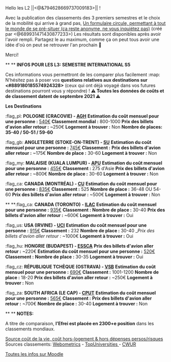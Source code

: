 Hello les L2 ||<@&794628669737009183>|| !

Avec la publication des classements des 3 premiers semestres et le choix de la mobilité qui arrive à grand pas,
[Un formulaire circule, permettant à tout le monde de se pré-situer (ça reste anonyme, ne vous inquiétez pas)](https://forms.gle/5oC6osJFc3EXDz1H6) (créé par <@689931471430877233>)
Les résultats sont disponibles après avoir l'avoir rempli.
Partagez le au maximum, comme ça on peut tous avoir une idée d'où on peut se retrouver l'an prochain 🙂

Merci!


**
** **__INFOS POUR LES L3: SEMESTRE INTERNATIONAL S5__**

Ces informations vous permettront de les comparer plus facilement :map:
N'hésitez pas à poser vos **questions relatives aux destinations sur <#889180185574924328>** (ceux qui ont déjà voyagé dans vos futures destinations pourront vous y répondre) !
**:warning: Toutes les données de coûts et de classement datent de septembre 2021 :warning:**

 **Les Destinations**

:flag_pl:  **POLOGNE (CRACOVIE) - [AGH](https://www.agh.edu.pl/en)** 
__Estimation du coût mensuel pour une personne :__ [540€](https://www.numbeo.com/cost-of-living/in/Krakow-Cracow)
__Classement mondial :__ 800-1000
__Prix des billets d'avion aller retour :__ ~250€
__Logement à trouver :__ Non
__Nombre de places:__ **35-40 / 50-51 / 59-60**


:flag_gb:  **ANGLETERRE (STOKE-ON-TRENT) - [SU](https://www.staffs.ac.uk/)**
__Estimation du coût mensuel pour une personne :__ [745€](https://www.numbeo.com/cost-of-living/in/Stoke-On-Trent)
__Classement :__
__Prix des billets d'avion aller retour :__ ~175€
__Nombre de place :__ 30-60
__Logement à trouver :__ Non 


:flag_my:  **MALAISIE (KUALA LUMPUR) - [APU](https://www.apu.edu.my/)**
__Estimation du coût mensuel pour une personne :__ [455€](https://www.numbeo.com/cost-of-living/in/Kuala-Lumpur)
__Classement :__ 275 d'Asie
__Prix des billets d'avion aller retour :__ ~800€
__Nombre de place :__ 30-60
__Logement à trouver :__ Non


:flag_ca:  **CANADA (MONTRÉAL) - [CU](https://www.concordia.ca/)**
__Estimation du coût mensuel pour une personne :__ [835€](https://www.numbeo.com/cost-of-living/in/Montreal)
__Classement :__ 525
__Nombre de place :__ 36-48 OU 54-60
__Prix des billets d'avion aller retour :__ ~500€
__Logement à trouver :__ Non



**
**:flag_ca:  **CANADA (TORONTO) - [ILAC](https://www.ilac.com/toronto/)**
__Estimation du coût mensuel pour une personne :__ [935€](https://www.numbeo.com/cost-of-living/in/Toronto)
__Classement :__
__Nombre de place :__ 30-40 
__Prix des billets d'avion aller retour :__ ~600€
__Logement à trouver :__ Oui


:flag_us:  **USA (IRVINE) - [UCI](https://uci.edu/)**
__Estimation du coût mensuel pour une personne :__ [915€](https://www.numbeo.com/cost-of-living/in/Irvine)
__Classement :__ 232
__Nombre de place :__ 30-40
__Prix des billets d'avion aller retour :_ ~1000€
__Logement à trouver :__ Oui


:flag_hu:  **HONGRIE (BUDAPEST) - [ESSCA](https://www.essca.fr/lessca/les-sites-du-groupe/essca-budapest)**
__Prix des billets d'avion aller retour :__ ~220€
__Estimation du coût mensuel pour une personne :__ [520€](https://www.numbeo.com/cost-of-living/in/Budapest)
__Classement :__
__Nombre de place :__ 30-35
__Logement à trouver :__ Oui 


:flag_cz:  **RÉPUBLIQUE TCHÈQUE (OSTRAVA) - [VSB](https://www.vsb.cz/en/)**
__Estimation du coût mensuel pour une personne :__ [690€](https://www.numbeo.com/cost-of-living/in/Ostrava)
__Classement :__ 1001-1200
__Nombre de place :__ 18-20
__Prix des billets d'avion aller retour :__ ~250€
__Logement à trouver :__ Non


:flag_za:  **SOUTH AFRICA (LE CAP) - [CPUT](https://www.cput.ac.za/)**
__Estimation du coût mensuel pour une personne :__ [565€](https://www.numbeo.com/cost-of-living/in/Cape-Town)
__Classement :__
__Prix des billets d'avion aller retour :__ ~700€
__Nombre de place :__ 30-40
__Logement à trouver :__ Non


**
** **NOTES:**

A titre de comparaison, **l’Efrei est placée en 2300+e  position** dans les classements mondiaux.

[Source coût de la vie, coût hors-logement & hors dépenses persos/risques](https://www.numbeo.com)
Sources classements: [Webometrics](https://webometrics.info/en) - [TopUniversities ](https://www.topuniversities.com) - [CWUR](https://cwur.org/2021-22.php)

[Toutes les infos sur Moodle](https://moodle.myefrei.fr/pluginfile.php/229799/mod_resource/content/2/Amphi%20L3%20Fall%202022.pdf)
